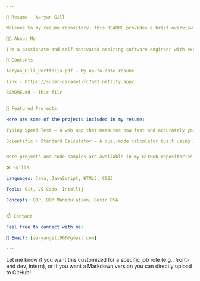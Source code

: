 ```yaml
---

📄 Resume - Aaryan Gill

Welcome to my resume repository! This README provides a brief overview of my resume and how to make the most of it.

🧑‍💻 About Me

I'm a passionate and self-motivated aspiring software engineer with experience in building web projects using HTML, CSS, JavaScript, and Java. I enjoy learning new technologies, solving problems, and contributing to meaningful projects.

📂 Contents

Aaryan_Gill_Portfolio.pdf – My up-to-date resume

link - https://super-caramel-fc7a82.netlify.app/

README.md - This filr


🚀 Featured Projects

Here are some of the projects included in my resume:

Typing Speed Test – A web app that measures how fast and accurately you can type.

Scientific + Standard Calculator – A dual-mode calculator built using JavaScript with interactive UI and keyboard support.


More projects and code samples are available in my GitHub repositories.

🛠️ Skills

Languages: Java, JavaScript, HTML5, CSS3

Tools: Git, VS Code, Intellij

Concepts: OOP, DOM Manipulation, Basic DSA


📫 Contact

Feel free to connect with me:

📧 Email: [aaryangill066@gmail.com]

---
```


Let me know if you want this customized for a specific job role (e.g., front-end dev, intern), or if you want a Markdown version you can directly upload to GitHub!

